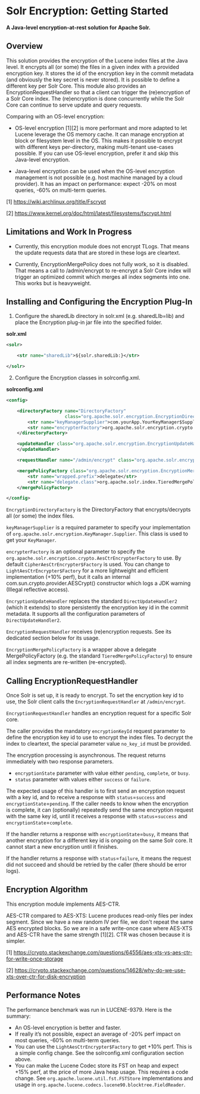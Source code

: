 # Solr Encryption: Getting Started

**A Java-level encryption-at-rest solution for Apache Solr.**

## Overview

This solution provides the encryption of the Lucene index files at the Java level.
It encrypts all (or some) the files in a given index with a provided encryption key.
It stores the id of the encryption key in the commit metadata (and obviously the
key secret is never stored). It is possible to define a different key per Solr Core.
This module also provides an EncryptionRequestHandler so that a client can trigger
the (re)encryption of a Solr Core index. The (re)encryption is done concurrently
while the Solr Core can continue to serve update and query requests.

Comparing with an OS-level encryption:

- OS-level encryption [1][2] is more performant and more adapted to let Lucene
leverage the OS memory cache. It can manage encryption at block or filesystem
level in the OS. This makes it possible to encrypt with different keys per-directory,
making multi-tenant use-cases possible.
If you can use OS-level encryption, prefer it and skip this Java-level encryption.

- Java-level encryption can be used when the OS-level encryption management is
not possible (e.g. host machine managed by a cloud provider). It has an impact
on performance: expect -20% on most queries, -60% on multi-term queries.

[1] https://wiki.archlinux.org/title/Fscrypt

[2] https://www.kernel.org/doc/html/latest/filesystems/fscrypt.html

## Limitations and Work In Progress

- Currently, this encryption module does not encrypt TLogs.
That means the update requests data that are stored in these logs are cleartext.

- Currently, EncryptionMergePolicy does not fully work, so it is disabled.
That means a call to /admin/encrypt to re-encrypt a Solr Core index will trigger
an optimized commit which merges all index segments into one. This works but is
heavyweight.

## Installing and Configuring the Encryption Plug-In

1. Configure the sharedLib directory in solr.xml (e.g. sharedLIb=lib) and place
the Encryption plug-in jar file into the specified folder.

**solr.xml**

```xml
<solr>

    <str name="sharedLib">${solr.sharedLib:}</str>

</solr>
```

2. Configure the Encryption classes in solrconfig.xml.

**solrconfig.xml**

```xml
<config>

    <directoryFactory name="DirectoryFactory"
                      class="org.apache.solr.encryption.EncryptionDirectoryFactory">
        <str name="keyManagerSupplier">com.yourApp.YourKeyManager$Supplier</str>
        <str name="encrypterFactory">org.apache.solr.encryption.crypto.CipherAesCtrEncrypter$Factory</str>
    </directoryFactory>

    <updateHandler class="org.apache.solr.encryption.EncryptionUpdateHandler">
    </updateHandler>

    <requestHandler name="/admin/encrypt" class="org.apache.solr.encryption.EncryptionRequestHandler"/>

    <mergePolicyFactory class="org.apache.solr.encryption.EncryptionMergePolicyFactory">
        <str name="wrapped.prefix">delegate</str>
        <str name="delegate.class">org.apache.solr.index.TieredMergePolicyFactory</str>
    </mergePolicyFactory>

</config>
```

`EncryptionDirectoryFactory` is the DirectoryFactory that encrypts/decrypts all (or some) the index files.

`keyManagerSupplier` is a required parameter to specify your implementation of
`org.apache.solr.encryption.KeyManager.Supplier`. This class is used to get your `KeyManager`.

`encrypterFactory` is an optional parameter to specify the `org.apache.solr.encryption.crypto.AesCtrEncrypterFactory`
to use. By default `CipherAesCtrEncrypter$Factory` is used. You can change to `LightAesCtrEncrypter$Factory` for a
more lightweight and efficient implementation (+10% perf), but it calls an internal com.sun.crypto.provider.AESCrypt()
constructor which logs a JDK warning (Illegal reflective access).

`EncryptionUpdateHandler` replaces the standard `DirectUpdateHandler2` (which it extends) to store persistently the
encryption key id in the commit metadata. It supports all the configuration parameters of `DirectUpdateHandler2`.

`EncryptionRequestHandler` receives (re)encryption requests. See its dedicated section below for its usage.

`EncryptionMergePolicyFactory` is a wrapper above a delegate MergePolicyFactory (e.g. the standard
`TieredMergePolicyFactory`) to ensure all index segments are re-written (re-encrypted).

## Calling EncryptionRequestHandler

Once Solr is set up, it is ready to encrypt. To set the encryption key id to use, the Solr client
calls the `EncryptionRequestHandler` at `/admin/encrypt`.

`EncryptionRequestHandler` handles an encryption request for a specific Solr core.

The caller provides the mandatory `encryptionKeyId` request parameter to define the encryption
key id to use to encrypt the index files. To decrypt the index to cleartext, the special parameter
value `no_key_id` must be provided.

The encryption processing is asynchronous. The request returns immediately with two response parameters.
- `encryptionState` parameter with value either `pending`, `complete`, or `busy`.
- `status` parameter with values either `success` or `failure`.

The expected usage of this handler is to first send an encryption request with a key id, and to receive
a response with `status`=`success` and `encryptionState`=`pending`. If the caller needs to know when the
encryption is complete, it can (optionally) repeatedly send the same encryption request with the same key id,
until it receives a response with `status`=`success` and `encryptionState`=`complete`.

If the handler returns a response with `encryptionState`=`busy`, it means that another encryption for a
different key id is ongoing on the same Solr core. It cannot start a new encryption until it finishes.

If the handler returns a response with `status`=`failure`, it means the request did not succeed and should be
retried by the caller (there should be error logs).

## Encryption Algorithm

This encryption module implements AES-CTR.

AES-CTR compared to AES-XTS:
Lucene produces read-only files per index segment. Since we have a new random IV per file, we don't repeat
the same AES encrypted blocks. So we are in a safe write-once case where AES-XTS and AES-CTR have the same
strength [1][2]. CTR was chosen because it is simpler.

[1] https://crypto.stackexchange.com/questions/64556/aes-xts-vs-aes-ctr-for-write-once-storage

[2] https://crypto.stackexchange.com/questions/14628/why-do-we-use-xts-over-ctr-for-disk-encryption

## Performance Notes

The performance benchmark was run in LUCENE-9379. Here is the summary:

- An OS-level encryption is better and faster.
- If really it’s not possible, expect an average of -20% perf impact on most queries, -60% on multi-term queries.
- You can use the `LightAesCtrEncrypter$Factory` to get +10% perf. This is a simple config change. See the
solrconfig.xml configuration section above.
- You can make the Lucene Codec store its FST on heap and expect +15% perf, at the price of more Java heap usage.
This requires a code change. See `org.apache.lucene.util.fst.FSTStore` implementations and usage in
`org.apache.lucene.codecs.lucene90.blocktree.FieldReader`.